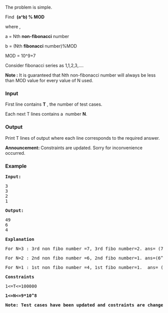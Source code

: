 <p>The problem is simple.</p>
<p>Find &nbsp;<strong>(a^b) % MOD</strong></p>
<p>where ,</p>
<p>a = Nth <strong>non-fibonacci</strong> number</p>
<p>b = (Nth <strong>fibonacci</strong> number)%MOD</p>
<p>MOD = 10^9+7</p>
<p>Consider fibonacci series as 1,1,2,3,....</p>
<p><strong>Note :</strong> It is guaranteed that Nth non-fibonacci number will always be less than MOD value for every value of N used.</p>
<h3>Input</h3>
<div id="_mcePaste" style="position: absolute; left: -10000px; top: 0px; width: 1px; height: 1px; overflow: hidden;">First line contains T , the number of test cases</div>
<div id="_mcePaste" style="position: absolute; left: -10000px; top: 0px; width: 1px; height: 1px; overflow: hidden;">Each next T lines contains a &nbsp;number N.</div>
<p>First line contains <strong>T</strong> , the number of test cases.</p>
<p>Each next T lines contains a &nbsp;number <strong>N</strong>.</p>
<h3>Output</h3>
<p>Print T lines of output where each line corresponds to the required answer.&nbsp;</p>
<p><strong>Announcement: </strong>Constraints are updated. Sorry for inconvenience occurred.</p>
<h3>Example</h3>
<pre><strong>Input:</strong></pre>
<pre>3
3
2
1</pre>
<pre><strong>Output:</strong></pre>
<pre>49
6
4
</pre>
<pre><strong>Explanation</strong></pre>
<pre>For N=3 : 3rd non fibo number =7, 3rd fibo number=2. ans= (7^2) %MOD =49</pre>
<pre>For N=2 : 2nd non fibo number =6, 2nd fibo number=1. ans=(6^1) %MOD=6</pre>
<pre>For N=1 : 1st non fibo number =4, 1st fibo number=1.  ans= (4^1) %MOD =4</pre>
<pre><strong>Constraints</strong></pre>
<pre>1&lt;=T&lt;=100000</pre>
<pre><strong>1&lt;=N&lt;=9*10^8</strong></pre>
<pre><strong>Note: Test cases have been updated and costraints are changed.  Those who get TLE or WA are suggested to resubmit. GOOD LUCK there.</strong></pre>
